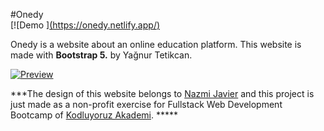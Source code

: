 #Onedy  
 [![Demo ][(https://onedy.netlify.app/)](https://onedy.netlify.app/) 

 Onedy is a website about an online education platform.
This website is made with **Bootstrap 5.** by Yağnur Tetikcan.

[![Preview](Preview "Preview")](https://github.com/yagnurl/onedy/blob/main/onedy.png?raw=true"Preview")



***The design of this website belongs to [Nazmi Javier](https://dribbble.com/nazmijavier "Nazmi Javier") and this project is just made as a non-profit exercise for Fullstack Web Development Bootcamp of [Kodluyoruz Akademi](https://www.kodluyoruz.org/ "Kodluyoruz Akademi"). *****
